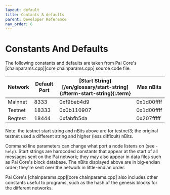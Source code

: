 ```yaml
---
layout: default
title: Contants & defaults
parent: Developer Reference
nav_order: 6
---
```


Constants And Defaults
========================

The following constants and defaults are taken from Pai Core's
[chainparams.cpp][core chainparams.cpp] source code file.

| Network | Default Port | [Start String][/en/glossary/start-string]{:#term-start-string}{:.term} | Max nBits
|---------|--------------|-----------------------------------------------|---------------
| Mainnet | 8333         | 0xf9beb4d9                                    | 0x1d00ffff
| Testnet | 18333        | 0x0b110907                                    | 0x1d00ffff
| Regtest | 18444        | 0xfabfb5da                                    | 0x207fffff

Note: the testnet start string and nBits above are for testnet3; the
original testnet used a different string and higher (less difficult)
nBits.

Command line parameters can change what port a node listens on (see
`-help`). Start strings are hardcoded constants that appear at the start
of all messages sent on the Pai network; they may also appear in
data files such as Pai Core's block database.  The nBits displayed
above are in big-endian order; they're sent over the network in
little-endian order.

Pai Core's [chainparams.cpp][core chainparams.cpp] also includes
other constants useful to programs, such as the hash of the genesis
blocks for the different networks.
